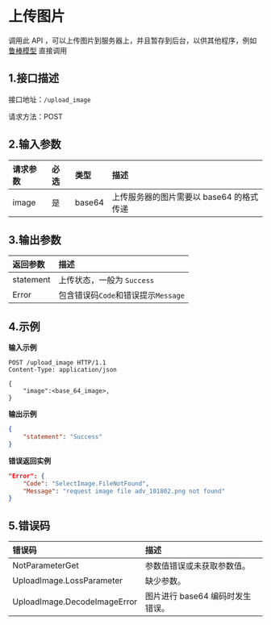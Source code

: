 # 上传图片
调用此 API ，可以上传图片到服务器上，并且暂存到后台，以供其他程序，例如 [鲁棒模型](api/robust_model.md) 直接调用

## 1.接口描述

接口地址：`/upload_image`

请求方法：POST

## 2.输入参数

| 请求参数  | 必选 | 类型   | 描述                       |
| :-------- | :--- | :----- | :------------------------- |
| image | 是   | base64 | 上传服务器的图片需要以 base64 的格式传递 |

## 3.输出参数

| 返回参数 | 描述                                |
| :------- | :---------------------------------- |
| statement    | 上传状态，一般为 `Success`           |
| Error    | 包含错误码`Code`和错误提示`Message` |

## 4.示例

**输入示例**
```curl
POST /upload_image HTTP/1.1
Content-Type: application/json

{
    "image":<base_64_image>,
}
```

**输出示例**
```json
{
    "statement": "Success"
}
```

**错误返回实例**
```json
"Error": {
    "Code": "SelectImage.FileNotFound",
    "Message": "request image file adv_101802.png not found"
}
```

## 5.错误码
| 错误码                       | 描述                             |
| :--------------------------- | :------------------------------- |
| NotParameterGet              | 参数值错误或未获取参数值。       |
| UploadImage.LossParameter    | 缺少参数。                       |
| UploadImage.DecodeImageError | 图片进行 base64 编码时发生错误。 |
